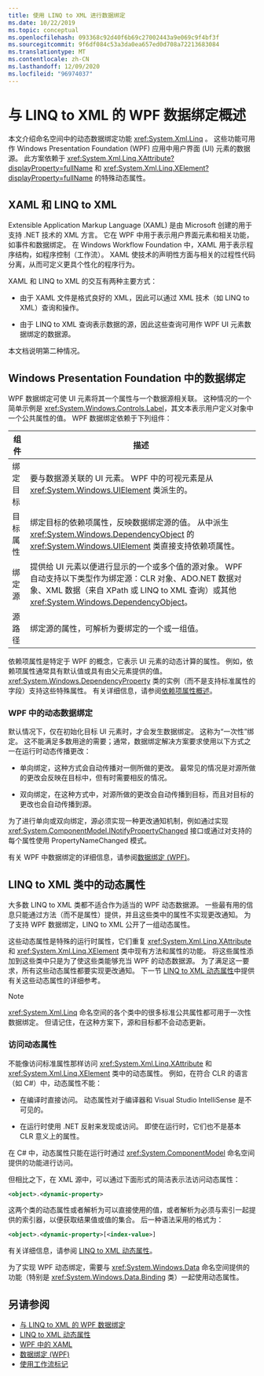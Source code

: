 ```yaml
---
title: 使用 LINQ to XML 进行数据绑定
ms.date: 10/22/2019
ms.topic: conceptual
ms.openlocfilehash: 093368c92d40f6b69c27002443a9e069c9f4bf3f
ms.sourcegitcommit: 9f6df084c53a3da0ea657ed0d708a72213683084
ms.translationtype: MT
ms.contentlocale: zh-CN
ms.lasthandoff: 12/09/2020
ms.locfileid: "96974037"
---
```

# <a name="overview-of-wpf-data-binding-with-linq-to-xml"></a>与 LINQ to XML 的 WPF 数据绑定概述

本文介绍命名空间中的动态数据绑定功能 <xref:System.Xml.Linq> 。 这些功能可用作 Windows Presentation Foundation (WPF) 应用中用户界面 (UI) 元素的数据源。 此方案依赖于 <xref:System.Xml.Linq.XAttribute?displayProperty=fullName> 和 <xref:System.Xml.Linq.XElement?displayProperty=fullName> 的特殊动态属性。

## <a name="xaml-and-linq-to-xml"></a>XAML 和 LINQ to XML

Extensible Application Markup Language (XAML) 是由 Microsoft 创建的用于支持 .NET 技术的 XML 方言。 它在 WPF 中用于表示用户界面元素和相关功能，如事件和数据绑定。 在 Windows Workflow Foundation 中，XAML 用于表示程序结构，如程序控制（工作流）。 XAML 使技术的声明性方面与相关的过程性代码分离，从而可定义更具个性化的程序行为。

XAML 和 LINQ to XML 的交互有两种主要方式：

- 由于 XAML 文件是格式良好的 XML，因此可以通过 XML 技术（如 LINQ to XML）查询和操作。

- 由于 LINQ to XML 查询表示数据的源，因此这些查询可用作 WPF UI 元素数据绑定的数据源。

本文档说明第二种情况。

## <a name="data-binding-in-the-windows-presentation-foundation"></a>Windows Presentation Foundation 中的数据绑定

WPF 数据绑定可使 UI 元素将其一个属性与一个数据源相关联。 这种情况的一个简单示例是 <xref:System.Windows.Controls.Label>，其文本表示用户定义对象中一个公共属性的值。 WPF 数据绑定依赖于下列组件：

|组件|描述|
|---------------|-----------------|
|绑定目标|要与数据源关联的 UI 元素。 WPF 中的可视元素是从 <xref:System.Windows.UIElement> 类派生的。|
|目标属性|绑定目标的依赖项属性，反映数据绑定源的值。 从中派生 <xref:System.Windows.DependencyObject> 的 <xref:System.Windows.UIElement> 类直接支持依赖项属性。|
|绑定源|提供给 UI 元素以便进行显示的一个或多个值的源对象。 WPF 自动支持以下类型作为绑定源：CLR 对象、ADO.NET 数据对象、XML 数据（来自 XPath 或 LINQ to XML 查询）或其他 <xref:System.Windows.DependencyObject>。|
|源路径|绑定源的属性，可解析为要绑定的一个或一组值。|

依赖项属性是特定于 WPF 的概念，它表示 UI 元素的动态计算的属性。 例如，依赖项属性通常具有默认值或具有由父元素提供的值。 <xref:System.Windows.DependencyProperty> 类的实例（而不是支持标准属性的字段）支持这些特殊属性。 有关详细信息，请参阅[依赖项属性概述](../advanced/dependency-properties-overview.md)。

### <a name="dynamic-data-binding-in-wpf"></a>WPF 中的动态数据绑定

默认情况下，仅在初始化目标 UI 元素时，才会发生数据绑定。 这称为“一次性”绑定。 这不能满足多数用途的需要；通常，数据绑定解决方案要求使用以下方式之一在运行时动态传播更改：

- 单向绑定，这种方式会自动传播对一侧所做的更改。 最常见的情况是对源所做的更改会反映在目标中，但有时需要相反的情况。

- 双向绑定，在这种方式中，对源所做的更改会自动传播到目标，而且对目标的更改也会自动传播到源。

为了进行单向或双向绑定，源必须实现一种更改通知机制，例如通过实现 <xref:System.ComponentModel.INotifyPropertyChanged> 接口或通过对支持的每个属性使用 PropertyNameChanged 模式。

有关 WPF 中数据绑定的详细信息，请参阅[数据绑定 (WPF)](/dotnet/framework/wpf/data/data-binding-wpf)。

## <a name="dynamic-properties-in-linq-to-xml-classes"></a>LINQ to XML 类中的动态属性

大多数 LINQ to XML 类都不适合作为适当的 WPF 动态数据源。 一些最有用的信息只能通过方法（而不是属性）提供，并且这些类中的属性不实现更改通知。 为了支持 WPF 数据绑定，LINQ to XML 公开了一组动态属性。

这些动态属性是特殊的运行时属性，它们重复 <xref:System.Xml.Linq.XAttribute> 和 <xref:System.Xml.Linq.XElement> 类中现有方法和属性的功能。 将这些属性添加到这些类中只是为了使这些类能够充当 WPF 的动态数据源。 为了满足这一要求，所有这些动态属性都要实现更改通知。 下一节 [LINQ to XML 动态属性](linq-to-xml-dynamic-properties.md)中提供有关这些动态属性的详细参考。

> [!NOTE]
> <xref:System.Xml.Linq> 命名空间的各个类中的很多标准公共属性都可用于一次性数据绑定。 但请记住，在这种方案下，源和目标都不会动态更新。

### <a name="access-dynamic-properties"></a>访问动态属性

不能像访问标准属性那样访问 <xref:System.Xml.Linq.XAttribute> 和 <xref:System.Xml.Linq.XElement> 类中的动态属性。 例如，在符合 CLR 的语言（如 C#）中，动态属性不能：

- 在编译时直接访问。 动态属性对于编译器和 Visual Studio IntelliSense 是不可见的。

- 在运行时使用 .NET 反射来发现或访问。 即使在运行时，它们也不是基本 CLR 意义上的属性。

在 C# 中，动态属性只能在运行时通过 <xref:System.ComponentModel> 命名空间提供的功能进行访问。

但相比之下，在 XML 源中，可以通过下面形式的简洁表示法访问动态属性：

```xml
<object>.<dynamic-property>
```

这两个类的动态属性或者解析为可以直接使用的值，或者解析为必须与索引一起提供的索引器，以便获取结果值或值的集合。 后一种语法采用的格式为：

```xml
<object>.<dynamic-property>[<index-value>]
```

有关详细信息，请参阅 [LINQ to XML 动态属性](linq-to-xml-dynamic-properties.md)。

为了实现 WPF 动态绑定，需要与 <xref:System.Windows.Data> 命名空间提供的功能（特别是 <xref:System.Windows.Data.Binding> 类）一起使用动态属性。

## <a name="see-also"></a>另请参阅

- [与 LINQ to XML 的 WPF 数据绑定](wpf-data-binding-with-linq-to-xml-overview.md)
- [LINQ to XML 动态属性](linq-to-xml-dynamic-properties.md)
- [WPF 中的 XAML](../advanced/xaml-in-wpf.md)
- [数据绑定 (WPF)](/dotnet/framework/wpf/data/data-binding-wpf)
- [使用工作流标记](/previous-versions/dotnet/netframework-3.5/ms735921(v=vs.90))
